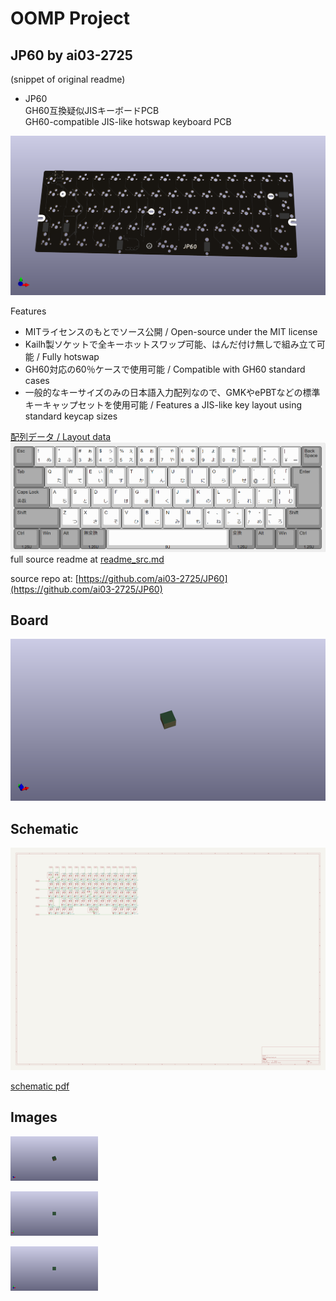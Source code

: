 # OOMP Project  
## JP60  by ai03-2725  
  
(snippet of original readme)  
  
- JP60    
GH60互換疑似JISキーボードPCB    
GH60-compatible JIS-like hotswap keyboard PCB  
  
  
![Render](https://github.com/ai03-2725/JP60/blob/main/Render/Front.png)    
  
Features    
- MITライセンスのもとでソース公開 / Open-source under the MIT license    
- Kailh製ソケットで全キーホットスワップ可能、はんだ付け無しで組み立て可能 / Fully hotswap    
- GH60対応の60％ケースで使用可能 / Compatible with GH60 standard cases    
- 一般的なキーサイズのみの日本語入力配列なので、GMKやePBTなどの標準キーキャップセットを使用可能 / Features a JIS-like key layout using standard keycap sizes     
  
[配列データ / Layout data](http://www.keyboard-layout-editor.com/-/gists/8acf5e6dbc672aa6a96d8ddba1245e7f)    
![Layout Image](https://github.com/ai03-2725/JP60/blob/main/Assets/Layout.png)    
  full source readme at [readme_src.md](readme_src.md)  
  
source repo at: [https://github.com/ai03-2725/JP60](https://github.com/ai03-2725/JP60)  
## Board  
  
[![working_3d.png](working_3d_600.png)](working_3d.png)  
## Schematic  
  
[![working_schematic.png](working_schematic_600.png)](working_schematic.png)  
  
[schematic pdf](working_schematic.pdf)  
## Images  
  
[![working_3d.png](working_3d_140.png)](working_3d.png)  
  
[![working_3d_back.png](working_3d_back_140.png)](working_3d_back.png)  
  
[![working_3d_front.png](working_3d_front_140.png)](working_3d_front.png)  
